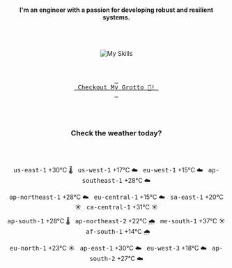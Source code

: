<h4 align="center">I'm an engineer with a passion for developing robust and resilient systems.</h4>

<div align="center">
  <br/><br/>

![My Skills](https://go-skill-icons.vercel.app/api/icons?i=aws,azure,ts,go,docker,kubernetes,argocd,python&perline=4&theme=light)

<br/>

[<kbd> <br> Checkout My Grotto 🍵! <br> </kbd>](https://sathirak.me/)
  
</div>

<br/>
<br/>

<h3 align="center">Check the weather today?</h3>
<!-- start-daily-update -->
<div align="center">
  <!-- Updated on Thu Jul 17 01:57:10 UTC 2025 --><br><br>

  <kbd>us-east-1</kbd> +30°C 🌡️ &nbsp; 
  <kbd>us-west-1</kbd> +17°C ☁️ &nbsp; 
  <kbd>eu-west-1</kbd> +15°C ☁️ &nbsp; 
  <kbd>ap-southeast-1</kbd> +28°C ☁️ <br>

  <kbd>ap-northeast-1</kbd> +28°C ☁️ &nbsp; 
  <kbd>eu-central-1</kbd> +15°C ☁️ &nbsp; 
  <kbd>sa-east-1</kbd> +20°C ☀️ &nbsp; 
  <kbd>ca-central-1</kbd> +31°C ☀️ <br>

  <kbd>ap-south-1</kbd> +28°C 🌡️ &nbsp; 
  <kbd>ap-northeast-2</kbd> +22°C 🌧️ &nbsp; 
  <kbd>me-south-1</kbd> +37°C ☀️ &nbsp; 
  <kbd>af-south-1</kbd> +14°C 🌧️ <br>

  <kbd>eu-north-1</kbd> +23°C ☀️ &nbsp; 
  <kbd>ap-east-1</kbd> +30°C ☁️ &nbsp; 
  <kbd>eu-west-3</kbd> +18°C ☁️ &nbsp; 
  <kbd>ap-south-2</kbd> +27°C ☁️
</div>
<!-- end-daily-update -->
